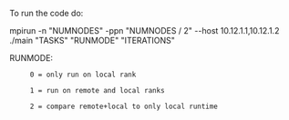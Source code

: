 To run the code do:

mpirun -n "NUMNODES" -ppn "NUMNODES / 2" --host 10.12.1.1,10.12.1.2 ./main "TASKS" "RUNMODE" "ITERATIONS"

RUNMODE: 

         0 = only run on local rank

         1 = run on remote and local ranks
         
         2 = compare remote+local to only local runtime
